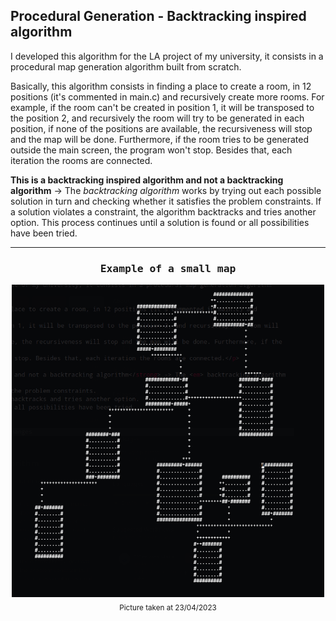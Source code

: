 <h2>Procedural Generation - Backtracking inspired algorithm</h2>

<samp><p>I developed this algorithm for the LA project of my university, it consists in a procedural map generation algorithm built from scratch.</p></samp>

<p>Basically, this algorithm consists in finding a place to create a room, in 12 positions (it's commented in main.c) and recursively create more rooms.
For example, if the room can't be created in position 1, it will be transposed to the position 2, and recursively the room will try to be generated in
each position, if none of the positions are available, the recursiveness will stop and the map will be done. Furthermore, if the room tries to be
generated outside the main screen, the program won't stop. Besides that, each iteration the rooms are connected.</p>

<p><strong>This is a backtracking inspired algorithm and not a backtracking algorithm</strong> -> The <em> backtracking algorithm </em> works by trying out each possible 
 solution in turn and checking whether it satisfies the problem constraints. 
 If a solution violates a constraint, the algorithm backtracks and tries another option.
 This process continues until a solution is found or all possibilities have been tried.
</p>

<hr>
<h3 align="center"><samp><strong>Example of a small map</strong></samp></h3>
<p align="center"><img src="img/example.png" alt="Example picture" width="500" height="500"> <br> <sub>Picture taken at 23/04/2023</sub></p>

